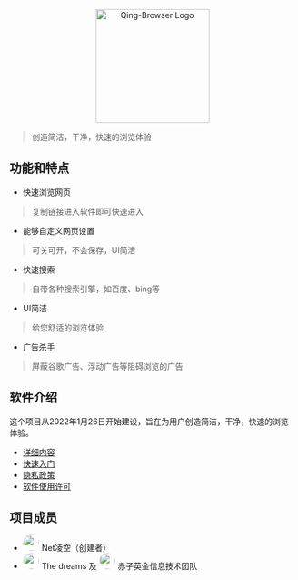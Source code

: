 <p align="center">
<img alt="Qing-Browser Logo" src="https://munox.gitee.io/cdn/icon.png" style="height:200px"/>
</p>

>创造简洁，干净，快速的浏览体验
 
## 功能和特点
- 快速浏览网页
>复制链接进入软件即可快速进入

- 能够自定义网页设置
>可关可开，不会保存，UI简洁

- 快速搜索
>自带各种搜索引擎，如百度、bing等

- UI简洁
>给您舒适的浏览体验

- 广告杀手
>屏蔽谷歌广告、浮动广告等阻碍浏览的广告

## 软件介绍
这个项目从2022年1月26日开始建设，旨在为用户创造简洁，干净，快速的浏览体验。
- [详细内容](https://chiziingiin.github.io/product/browser.html)
- [快速入门](https://chiziingiin.github.io/product/browser_wiki.html)
- [隐私政策](https://chiziingiin.github.io/p/browser_privacy.html)
- [软件使用许可](https://github.com/netLingSky/Qing-Browser/LICENSE)

## 项目成员
- <img style="width:28px;height:28px;border-radius:14px;margin-right:5px;overflow:hidden" src="https://chiziingiin.github.io/image/header/lk.jpg"/>Net凌空（创建者）
- <img style="width:28px;height:28px;border-radius:14px;margin-right:5px;overflow:hidden" src="https://chiziingiin.github.io/image/header/The%20dreams.jpg"/>The dreams 及 <img style="width:28px;height:28px;border-radius:14px;margin-right:5px;overflow:hidden" src="https://chiziingiin.github.io/image/header/chiziingiin.jpg"/>赤子英金信息技术团队